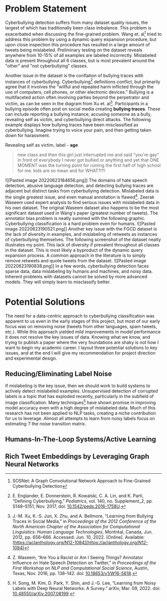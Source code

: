 # Problem Statement 
Cyberbullying detection suffers from many dataset quality issues, the largest of which has traditionally been class imbalance. This problem is exacerbated when discussing the fine-grained problem. Wang et. al[^1] tried to address this problem by using a dynamic query expansion procedure, but upon close inspection this procedure has resulted in a large amount of tweets being mislabeled. Preliminary testing on the dataset reveals anywhere from 10-15% of all examples are labeled incorrectly. Mislabeled data is present throughout all 6 classes, but is most prevalent around the "other" and "not cyberbullying" classes. 

Another issue in the dataset is the conflation of bullying traces with instances of cyberbullying. Cyberbullying[^2] definitions conflict, but primarily agree that it involves the "willful and repeated harm inflicted through the use of computers, cell phones, or other electronic devices." Bullying is a multifaceted action often involving parties beyond the perpetrator and victim, as can be seen in the diagram from  Xu et. al[^3]. Participants in a bullying episode often post on social media creating **bullying traces**. These can include reporting a bullying instance, accusing someone as a bully, revealing self as victim, and cyberbullying direct attacks. The following example displays how bullying traces have been misclassified as cyberbullying. Imagine trying to voice your pain, and then getting taken down for harassment. 

Revealing self as victim, label - **age**
> new class and then this girl just interrupted me and said "you're gay" in front of everybody I never got bullied or anything and yet that ONE MOMENT was the turning point for ruining the first half of high school for me. kids are so mean and for WHAT?!?!


![[Pasted image 20220623184656.png]]
The domains of hate speech detection, abusive language detection, and detecting bullying traces are adjacent but distinct tasks from cyberbullying detection. Mislabeled data is the single greatest issue, and even manual annotation is flawed[^4]. Zeerak Waseem used expert analysis to find serious issues with mislabeled data in his own dataset. The original Waseem dataset also happens to be the most significant dataset used in Wang's paper (greatest number of tweets). The annotator bias problem is neatly summed with the following graphic. Cyberbullying classification is a hard problem even for humans. 
![[Pasted image 20220623190521.png]]
Another key issue with the FGCD dataset is the lack of diversity in examples, and mislabeling of retweets as instances of cyberbullying themselves. The following screenshot of the dataset neatly illustrates my point. This lack of diversity if prevalent throughout all classes in the dataset. This is most likely a byproduct of the dynamic query expansion process. A common approach in the literature is to simply remove retweets and quote tweets from the dataset. 
![[Pasted image 20220623190838.png]]
In a few words, cyberbullying detection faces sparse data, data mislabeling by humans and machines, and noisy data. Inherent problems with datasets cannot be solved by more advanced models. They will simply learn to misclassify better. 

# Potential Solutions 
The need for a data-centric approach to cyberbullying classification was apparent to us even in the early stages of this project, but most of our early focus was on removing noise (tweets from other languages, spam tweets, etc.). While this approach yielded mild improvements in model performance it does not resolve the key issues of data. Knowing what we know, and trying to publish a paper where the very foundations are shaky is not how I want to begin my academic career. I layout three potential solutions to key issues, and at the end I will give my recommendation for project direction and experimental design. 
## Reducing/Eliminating Label Noise
If mislabeling is the key issue, then we should work to build systems to actively detect mislabeled examples. Unsupervised detection of corrupted labels is a topic that has exploded recently, particularly in the subfield of image classification. Many techniques[^5] have shown promise in improving model accuracy even with a high degree of mislabeled data. Much of this research has not been applied to NLP tasks, creating a niche contribution for us to leverage. Almost all attempts to learn from noisy labels focus on estimating $T$ the noise transition matrix. 

## Humans-In-The-Loop Systems/Active Learning
## Rich Tweet Embeddings by Leveraging Graph Neural Networks 

[^1]: SOSNet: A Graph Convolutional Network Approach to Fine-Grained Cyberbullying Detection
[^2]: E. Englander, E. Donnerstein, R. Kowalski, C. A. Lin, and K. Parti, “Defining Cyberbullying,” _Pediatrics_, vol. 140, no. Supplement_2, pp. S148–S151, Nov. 2017, doi: [10.1542/peds.2016-1758U](https://doi.org/10.1542/peds.2016-1758U).
[^3]: J.-M. Xu, K.-S. Jun, X. Zhu, and A. Bellmore, “Learning from Bullying Traces in Social Media,” in _Proceedings of the 2012 Conference of the North American Chapter of the Association for Computational Linguistics: Human Language Technologies_, Montréal, Canada, Jun. 2012, pp. 656–666. Accessed: Jun. 10, 2022. [Online]. Available: [https://aclanthology.org/N12-1084](https://aclanthology.org/N12-1084)
[^4]: Z. Waseem, “Are You a Racist or Am I Seeing Things? Annotator Influence on Hate Speech Detection on Twitter,” in _Proceedings of the First Workshop on NLP and Computational Social Science_, Austin, Texas, Nov. 2016, pp. 138–142. doi: [10.18653/v1/W16-5618](https://doi.org/10.18653/v1/W16-5618).
[^5]: H. Song, M. Kim, D. Park, Y. Shin, and J.-G. Lee, “Learning from Noisy Labels with Deep Neural Networks: A Survey.” arXiv, Mar. 09, 2022. doi: [10.48550/arXiv.2007.08199](https://doi.org/10.48550/arXiv.2007.08199).